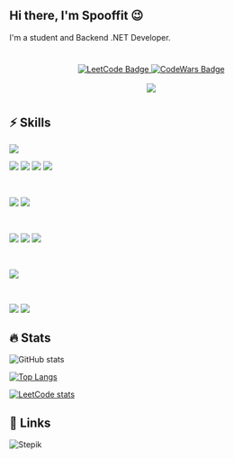 <!-- HEAD -->
<h2 align="left">Hi there, I'm Spooffit 😉</h2>
I'm a student and Backend .NET Developer. 

<h1></h1>

<div align="center" id="badges">
  <a href="https://leetcode.com/Spooffit/">
    <img src="https://img.shields.io/badge/LeetCode-000000?style=for-the-badge&logo=LeetCode&logoColor=#d16c06" alt="LeetCode Badge"/>
  </a>
  <a href="https://www.codewars.com/users/Spooffit">
    <img src="https://img.shields.io/badge/Codewars-B1361E?style=for-the-badge&logo=codewars&logoColor=grey" alt="CodeWars Badge"/>
  </a>
</div>

<br>

<div align="center">
  <img src="https://komarev.com/ghpvc/?username=spooffit">
</div>

<h1></h1>

<!-- /HEAD -->

<!-- BODY -->

<!-- SKILLS -->
<h2 align="left">⚡ Skills</h2>

![](https://img.shields.io/badge/Platform-.NET-%23512BD4?style=for-the-badge&logo=appveyor&logo=.NET)

![](https://img.shields.io/badge/Code-C%23-%23512BD4?style=flat-square&logo=Csharp)
![](https://img.shields.io/badge/Framework-ASP.NET%206%20%2F%207-%23512BD4?style=flat-square&logo=.NET)
![](https://img.shields.io/badge/Framework-ASP.NET%20Core-%23512BD4?style=flat-square&logo=.NET)
![](https://img.shields.io/badge/ORM-Entity%20Framework-%23512BD4?style=flat-square&logo=.NET)

<br>

![](https://img.shields.io/badge/Code-HTML5-%23E34F26?style=flat-square&logo=HTML5)
![](https://img.shields.io/badge/Code-JavaScript-%23F7DF1E?style=flat-square&logo=JavaScript)

<br>

![](https://img.shields.io/badge/Style-CSS3-%231572B6?style=flat-square&logo=CSS3)
![](https://img.shields.io/badge/Style-Bootstrap-%237952B3?style=flat-square&logo=Bootstrap&logoColor=white)
![](https://img.shields.io/badge/Style-Sass-%23CC6699?style=flat-square&logo=sass&logoColor=white)

<br>

![](https://img.shields.io/badge/Database-MS%20SQL-%23f8c73a?style=flat-square&logo=Microsoft%20SQL%20Server)

<br>

![](https://img.shields.io/badge/Tools-Git-%23F05032?style=flat-square&logo=git)
![](https://img.shields.io/badge/Tools-GitHub-%23181717?style=flat-square&logo=GitHub)

<h2 align="left">🔥 Stats</h2>

![GitHub stats](https://github-readme-stats.vercel.app/api?username=spooffit&theme=transparent&show_icons=true)

[![Top Langs](https://github-readme-stats.vercel.app/api/top-langs/?username=spooffit&layout=compact&theme=transparent)](https://github.com/spooffit/github-readme-stats)

[![LeetCode stats](https://leetcode-stats-six.vercel.app/api?username=Spooffit&theme=dark)](https://github.com/Spooffit/leetcode-stats)

<!-- /SKILLS -->
<!-- LINKS -->

<h2 align="left">👀 Links</h2>

![Stepik](https://stepik.org/users/335349508)

<!-- /LINKS -->
<!-- /BODY -->
